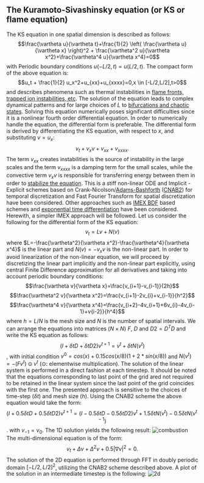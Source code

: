 ## The Kuramoto-Sivashinsky equation (or KS or flame equation)

The KS equation in one spatial dimension is described as follows:
$$\frac{\vartheta u}{\vartheta t}+\frac{1}{2} \left( \frac{\vartheta u}{\vartheta x} \right)^2 + \frac{\vartheta^2 u}{\vartheta x^2}+\frac{\vartheta^4 u}{\vartheta x^4}=0$$
with Periodic boundary conditions $u(-L/2,t)=u(L/2,t)$. The compact form of the above equation is:
$$u_t + \frac{1}{2} u_x^2+u_{xx}+u_{xxxx}=0,x \in [-L/2,L/2],t>0$$
and describes phenomena such as thermal instabilities in [flame fronts, trapped ion instabilities, etc](https://en.wikipedia.org/wiki/Kuramoto%E2%80%93Sivashinsky_equation). The solution of the equation leads to complex dynamical patterns and for large choices of $L$ to [bifurcations and chaotic states](https://encyclopediaofmath.org/wiki/Kuramoto-Sivashinsky_equation). Solving this equation numerically poses significant difficulties since it is a nonlinear fourth order differential equation. In order to numerically handle the equation, the differential form is preferable. The differential form is derived by differentiating the KS equation, with respect to $x$, and substituting $v=u_x$:
$$v_t + v_x v + v_{xx}+v_{xxxx}.$$
The term $v_{xx}$ creates instabilities is the source of instability in the large scales and the term $v_{xxxx}$ is a damping term for the small scales, while the convective term $v_x v$ is responsible for transferring energy between them in order to [stabilize the equation](https://encyclopediaofmath.org/wiki/Kuramoto-Sivashinsky_equation).
This is a stiff non-linear ODE and Implicit - Explicit schemes based on Crank-Nicolson/[Adams-Bashforth](https://en.wikiversity.org/wiki/Adams-Bashforth_and_Adams-Moulton_methods) ([CNAB2](https://core.ac.uk/download/pdf/12211007.pdf)) for temporal discretization and Fast Fourier Transform for spatial discretization have been considered. Other approaches such as [IMEX BDF](https://www.cs.uoi.gr/~akrivis/AS1.pdf) based schemes and [exponential time differentiation](https://people.maths.ox.ac.uk/trefethen/publication/PDF/2005_111.pdf) have been considered. Herewith, a simpler IMEX approach will be followed. Let us consider the following for the differential form of the KS equation:
$$v_t=Lv+N(v)$$
where $L=-\frac{\vartheta^2}{\vartheta x^2}-\frac{\vartheta^4}{\vartheta x^4}$ is the linear part and $N(v)=-v_x v$ is the non-linear part. In order to avoid linearization of the non-linear equation, we will proceed by discretizing the linear part implicitly and the non-linear part explicitly, using central Finite Difference approximation for all derivatives and taking into account periodic boundary conditions:
$$\frac{\vartheta v}{\vartheta x}=\frac{v_{i+1}-v_{i-1}}{2h}$$
$$\frac{\vartheta^2 v}{\vartheta x^2}=\frac{v_{i+1}-2v_{i}+v_{i-1}}{h^2}$$
$$\frac{\vartheta^4 v}{\vartheta x^4}=\frac{v_{i+2}-4v_{i+1}+6v_{i}-4v_{i-1}+v{i-2}}{h^4}$$
where $h=L/N$ is the mesh size and $N$ is the number of spatial intervals. We can arrange the equations into matrices ($N \times N$) $F$, $D$ and $D2=D^T D$ and write the KS equation as follows:
$$(I+\delta t D + \delta t D2 )v^{t+1}=v^t+\delta t N(v^t)$$,
with initial condition $v^0=cos(x)+0.15 cos(x/8)(1+2*sin(x/8))$ and $N(v^t)=-(Fv^t)\odot v^t$ ($\odot$: elementwise multiplication). The solution of the linear system is performed in a direct fashion at each timestep. It should be noted that the equations corresponding to last point of the grid ared not required to be retained in the linear system since the last point of the grid coincides with the first one. The presented approach is sensitive to the choices of time-step ($\delta t$) and mesh size ($h$).
Using the CNAB2 scheme the above equation would take the form:
$$(I+0.5 \delta t D + 0.5 \delta t D2 )v^{t+1}=(I-0.5 \delta t D - 0.5 \delta t D2 )v^t+1.5 \delta t N(v^t) - 0.5 \delta t N(v^{t-1})$$.
with $v_{-1}=v_{0}$. The 1D solution yields the following result:
![combustion](https://github.com/cfilelispapadopoulos/Tiny-Examples-of-Computational-Physics/assets/137081674/ed40e15f-a61a-4663-bf86-30eae5767111)
The multi-dimensional equation is of the form:
$$v_t+\Delta v + \Delta^2 v+0.5|\nabla v|^2=0.$$
The solution of the 2D equation is performed through FFT in doubly periodic domain $[-L/2,L/2]^2$, utilizing the CNAB2 scheme described above. A plot of the solution in an intermediate timestep is the following:
![2d](https://github.com/cfilelispapadopoulos/Tiny-Examples-of-Computational-Physics/assets/137081674/e599d086-14a6-450e-80f2-9a400f4c2607)

